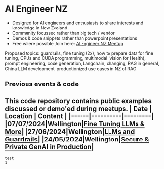 # AI Engineer NZ 
- Designed for AI engineers and enthusiasts to share interests and knowledge in New Zealand.
- Community focussed rather than big tech / vendor
- Demos & code snippets rather than powerpoint presentations
- Free where possible
Join here: [AI Engineer NZ Meetup](https://lu.ma/aiengineer)

Proposed topics: guardrails, fine tuning (2x), how to prepare data for fine tuning, CPUs and CUDA programming, multimodal (vision for Health), prompt engineering, code generation, Langchain, changing, RAG in general, China LLM development, productionized use cases in NZ of RAG.

## Previous events & code

This code repository contains public examples discussed or demo'ed during meetups. 
| Date | Location | Content |
|------|----------|---------|
|07/07/2024|Wellington|[Fine Tuning LLMs & More](https://lu.ma/7m6fg4qy)|
|27/06/2024|Wellington|[LLMs and Guardrails](https://github.com/Flyttness/aiengineernz/tree/main/nemo-guardrails-demo)|
|24/05/2024|Wellington|[Secure & Private GenAI in Production](https://events.humanitix.com/secure-and-private-ai-assistants)|
--------------

```
test
1
```




